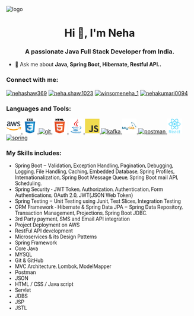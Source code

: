 ![logo](https://github.com/NEHASHAW01/neha/blob/main/63e3d6905bacd66ec7a39147_Java%20Code%20%20Review%20Checklist.jpg)
<h1 align="center">Hi 👋, I'm Neha</h1>
<h3 align="center">A passionate Java Full Stack Developer from India.</h3>

- 💬 Ask me about **Java, Spring Boot, Hibernate, Restful API..**

<h3 align="left">Connect with me:</h3>
<p align="left">
<a href="https://linkedin.com/in/nehashaw369" target="blank"><img align="center" src="https://raw.githubusercontent.com/rahuldkjain/github-profile-readme-generator/master/src/images/icons/Social/linked-in-alt.svg" alt="nehashaw369" height="30" width="40" /></a>
<a href="https://fb.com/neha.shaw.1023" target="blank"><img align="center" src="https://raw.githubusercontent.com/rahuldkjain/github-profile-readme-generator/master/src/images/icons/Social/facebook.svg" alt="neha.shaw.1023" height="30" width="40" /></a>
<a href="https://instagram.com/winsomeneha_1" target="blank"><img align="center" src="https://raw.githubusercontent.com/rahuldkjain/github-profile-readme-generator/master/src/images/icons/Social/instagram.svg" alt="winsomeneha_1" height="30" width="40" /></a>
<a href="https://www.hackerrank.com/nehakumari0094" target="blank"><img align="center" src="https://raw.githubusercontent.com/rahuldkjain/github-profile-readme-generator/master/src/images/icons/Social/hackerrank.svg" alt="nehakumari0094" height="30" width="40" /></a>
</p>

<h3 align="left">Languages and Tools:</h3>
<p align="left"> <a href="https://aws.amazon.com" target="_blank" rel="noreferrer"> <img src="https://raw.githubusercontent.com/devicons/devicon/master/icons/amazonwebservices/amazonwebservices-original-wordmark.svg" alt="aws" width="40" height="40"/> </a> <a href="https://www.w3schools.com/css/" target="_blank" rel="noreferrer"> <img src="https://raw.githubusercontent.com/devicons/devicon/master/icons/css3/css3-original-wordmark.svg" alt="css3" width="40" height="40"/> </a> <a href="https://git-scm.com/" target="_blank" rel="noreferrer"> <img src="https://www.vectorlogo.zone/logos/git-scm/git-scm-icon.svg" alt="git" width="40" height="40"/> </a> <a href="https://www.w3.org/html/" target="_blank" rel="noreferrer"> <img src="https://raw.githubusercontent.com/devicons/devicon/master/icons/html5/html5-original-wordmark.svg" alt="html5" width="40" height="40"/> </a> <a href="https://www.java.com" target="_blank" rel="noreferrer"> <img src="https://raw.githubusercontent.com/devicons/devicon/master/icons/java/java-original.svg" alt="java" width="40" height="40"/> </a> <a href="https://developer.mozilla.org/en-US/docs/Web/JavaScript" target="_blank" rel="noreferrer"> <img src="https://raw.githubusercontent.com/devicons/devicon/master/icons/javascript/javascript-original.svg" alt="javascript" width="40" height="40"/> </a> <a href="https://kafka.apache.org/" target="_blank" rel="noreferrer"> <img src="https://www.vectorlogo.zone/logos/apache_kafka/apache_kafka-icon.svg" alt="kafka" width="40" height="40"/> </a> <a href="https://www.mysql.com/" target="_blank" rel="noreferrer"> <img src="https://raw.githubusercontent.com/devicons/devicon/master/icons/mysql/mysql-original-wordmark.svg" alt="mysql" width="40" height="40"/> </a> <a href="https://postman.com" target="_blank" rel="noreferrer"> <img src="https://www.vectorlogo.zone/logos/getpostman/getpostman-icon.svg" alt="postman" width="40" height="40"/> </a> <a href="https://reactjs.org/" target="_blank" rel="noreferrer"> <img src="https://raw.githubusercontent.com/devicons/devicon/master/icons/react/react-original-wordmark.svg" alt="react" width="40" height="40"/> </a> <a href="https://spring.io/" target="_blank" rel="noreferrer"> <img src="https://www.vectorlogo.zone/logos/springio/springio-icon.svg" alt="spring" width="40" height="40"/> </a> </p>

<h3 align="left">My Skills includes:</h3>
<ul style="font-family:Roboto;">
<li>Spring Boot – Validation, Exception Handling, Pagination, Debugging, Logging, File Handling, Caching, Embedded Database, Spring Profiles, Internationalization, Spring Boot Message Queue, Spring Boot mail API, Scheduling.</li>
<li>Spring Security - JWT Token, Authorization, Authentication, Form Authentications, OAuth 2.0, JWT(JSON Web Token)</li> 
<li>Spring Testing – Unit Testing using Junit, Test Slices, Integration Testing</li>
<li>ORM Framework - Hibernate & Spring Data JPA – Spring Data Repository, Transaction Management, Projections, Spring Boot JDBC.</li>
<li>3rd Party payment, SMS and Email API integration</li>
<li>Project Deployment on AWS</li>
<li>RestFul API development</li>
<li>Microservices & its Design Patterns</li>
<li>Spring Framework</li>
<li>Core Java</li>
<li>MYSQL</li>
<li>Git & GitHub</li>
<li>MVC Architecture, Lombok, ModelMapper</li>
<li>Postman</li>
<li>JSON</li>
<li>HTML / CSS / Java script</li>
<li>Servlet</li>
<li>JDBS</li>
<li>JSP</li>
<li>JSTL</li>
</ul>
